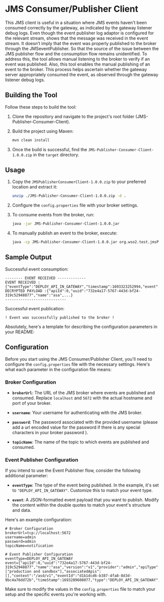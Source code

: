# JMS Consumer/Publisher Client

This JMS client is useful in a situation where JMS events haven't been consumed correctly by the gateway, as indicated by the gateway listener debug logs. Even though the event publisher log adaptor is configured for the relevant stream, shows that the message was received in the event stream. It doesn’t imply that the event was properly published to the broker through the JMSeventPublisher. So that the source of the issue between the JMS publisher flow and the consumption flow remains unidentified. To address this, the tool allows manual listening to the broker to verify if an event was published. Also, this tool enables the manual publishing of an event to the broker. This process helps ascertain whether the gateway server appropriately consumed the event, as observed through the gateway listener debug logs.

## Building the Tool

Follow these steps to build the tool:

1. Clone the repository and navigate to the project's root folder (JMS-Publisher-Consumer-Client).
2. Build the project using Maven:

   ```sh
   mvn clean install
   ```

3. Once the build is successful, find the `JMS-Publisher-Consumer-Client-1.0.0.zip` in the `target` directory.

## Usage

1. Copy the `JMSPublisherConsumerClient-1.0.0.zip` to your preferred location and extract it:

   ```sh
   unzip ./JMS-Publisher-Consumer-Client-1.0.0.zip -d .
   ```

2. Configure the `config.properties` file with your broker settings.

3. To consume events from the broker, run:

   ```sh
   java -jar JMS-Publisher-Consumer-Client-1.0.0.jar
   ```

4. To manually publish an event to the broker, execute:

   ```sh
   java -cp JMS-Publisher-Consumer-Client-1.0.0.jar org.wso2.test.jmsPublisherConsumerClient.EventPublisher
   ```

## Sample Output

Successful event consumption:

```
-------- EVENT RECEIVED -------------
EVENT RECEIVED :{"eventType":"DEPLOY_API_IN_GATEWAY","timestamp":1693323252994,"event":...}
DECRYPTED PAYLOAD :{"apiId":0,"uuid":"732e4a17-5767-443d-bf24-319c52948877","name":"asa",...}
----------------------------
```

Successful event publication:

```
! Event was successfully published to the broker !
```

Absolutely, here's a template for describing the configuration parameters in your README:

## Configuration

Before you start using the JMS Consumer/Publisher Client, you'll need to configure the `config.properties` file with the necessary settings. Here's what each parameter in the configuration file means:

### Broker Configuration

- **`brokerUrl`**: The URL of the JMS broker where events are published and consumed. Replace `localhost` and `5672` with the actual hostname and port of your broker.

- **`username`**: Your username for authenticating with the JMS broker.

- **`password`**: The password associated with the provided username (please add a url encoded value for the password if there is any special characters in your broker password ).

- **`topicName`**: The name of the topic to which events are published and consumed.

### Event Publisher Configuration

If you intend to use the Event Publisher flow, consider the following additional parameter:

- **`eventType`**: The type of the event being published. In the example, it's set to `"DEPLOY_API_IN_GATEWAY"`. Customize this to match your event type.

- **`event`**: A JSON-formatted event payload that you want to publish. Modify the content within the double quotes to match your event's structure and data.

Here's an example configuration:

```properties
# Broker Configuration
brokerUrl=tcp://localhost:5672
username=admin
password=admin
topicName=notification

# Event Publisher Configuration
eventType=DEPLOY_API_IN_GATEWAY
event={"apiId":0,"uuid":"732e4a17-5767-443d-bf24-319c52948877","name":"asa","version":"v1","provider":"admin","apiType":"HTTP","gatewayLabels":["production and sandbox"],"associatedApis":[],"context":"/asd/v1","eventId":"d1b1dcd6-b387-4fa8-8d3d-9bc4a76dd72b","timeStamp":1693289608077,"type":"DEPLOY_API_IN_GATEWAY","tenantId":0,"tenantDomain":"carbon.super"}
```

Make sure to modify the values in the `config.properties` file to match your setup and the specific events you're working with.
